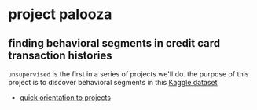 # project palooza 
## finding behavioral segments in credit card transaction histories

`unsupervised` is the first in a series of projects we'll do. the purpose of this project is to discover behavioral segments in this [Kaggle dataset](https://www.kaggle.com/datasets/arjunbhasin2013/ccdata)



- [quick orientation to projects](https://docs.google.com/document/d/1SpxzCC3kJXzVZJShAQ7FxbImlLW-ht7gpwl5rOHls50/edit?usp=sharing)

